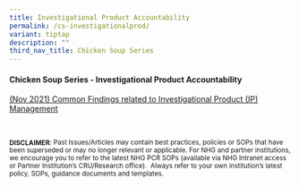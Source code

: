 ```yaml
---
title: Investigational Product Accountability
permalink: /cs-investigationalprod/
variant: tiptap
description: ""
third_nav_title: Chicken Soup Series
---
```

<h4><strong>Chicken Soup Series - Investigational Product Accountability</strong></h4>
<p></p>
<p><a href="/files/Chicken Soup/InvestigationalProduct/Nov_21__Common_Findings_related_to_Investigational_Product__IP__Management.pdf" rel="noopener noreferrer nofollow" target="_blank">(Nov 2021) Common Findings related to Investigational Product (IP) Management</a>
</p>
<p></p>
<p>
<br>
</p>
<p><strong><sub>DISCLAIMER</sub></strong><sub>: Past Issues/Articles may contain best practices, policies or SOPs that have been superseded or may no longer relevant or applicable. For NHG and partner institutions, we encourage you to refer to the latest NHG PCR SOPs (available via NHG Intranet access or Partner Institution’s CRU/Research office).&nbsp; Always refer to your own institution’s latest policy, SOPs, guidance documents and templates.</sub>
</p>